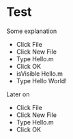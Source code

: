 # Test

Some explanation

* Click File
* Click New File
* Type Hello.m
* Click OK
* isVisible Hello.m
* Type Hello World!

Later on

* Click File
* Click New File
* Type Hello.m
* Click OK
